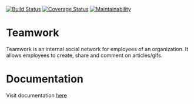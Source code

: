 [![Build Status](https://travis-ci.com/kunsal/teamwork.svg?branch=develop)](https://travis-ci.com/kunsal/teamwork) 
[![Coverage Status](https://coveralls.io/repos/github/kunsal/teamwork/badge.svg?branch=develop)](https://coveralls.io/github/kunsal/teamwork?branch=develop) 
[![Maintainability](https://api.codeclimate.com/v1/badges/2ea51a35ba540525cd7d/maintainability)](https://codeclimate.com/github/kunsal/teamwork/maintainability)
<!-- [![Known Vulnerabilities](https://snyk.io/test/github/kunsal/teamwork/badge.svg?targetFile=package.json)](https://snyk.io/test/github/kunsal/teamwork?targetFile=package.json) -->


# Teamwork
Teamwork is an internal social network for employees of an organization. It allows employees to create, share and comment on articles/gifs. 

# Documentation
Visit documentation [here](https://kunsal-teamwork.herokuapp.com/docs)
